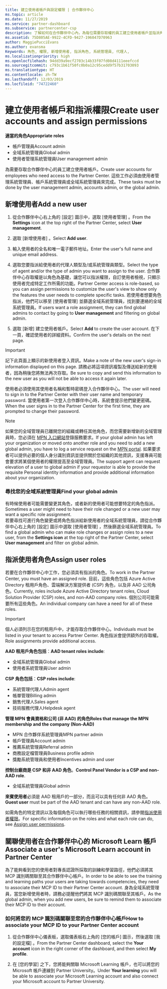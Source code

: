 ```yaml
---
title: 建立使用者帳戶與設定權限 | 合作夥伴中心
ms.topic: article
ms.date: 11/27/2019
ms.service: partner-dashboard
ms.subservice: partnercenter-csp
description: 了解如何在合作夥伴中心內，為每位需要存取權的員工建立使用者帳戶並指派角色。 具有不同系統管理員權限的使用者都可以執行此動作。
ms.assetid: 75D805AE-9922-4CFD-9427-196047D70963
author: MaggiePucciEvans
ms.author: evansma
Keywords: 角色, 權限, 新增使用者, 指派角色, 系統管理員, 代理人,
ms.localizationpriority: high
ms.openlocfilehash: 94dd39a9ecf2703c14b33f07fd08d4111eeefccd
ms.sourcegitcommit: c793c1b61f50fc0b0a12c95cedd9f57b31703093
ms.translationtype: HT
ms.contentlocale: zh-TW
ms.lasthandoff: 12/03/2019
ms.locfileid: "74722460"
---
```

# <a name="create-user-accounts-and-assign-permissions"></a><span data-ttu-id="f3772-105">建立使用者帳戶和指派權限</span><span class="sxs-lookup"><span data-stu-id="f3772-105">Create user accounts and assign permissions</span></span>

<span data-ttu-id="f3772-106">**適當的角色**</span><span class="sxs-lookup"><span data-stu-id="f3772-106">**Appropriate roles**</span></span>

- <span data-ttu-id="f3772-107">帳戶管理員</span><span class="sxs-lookup"><span data-stu-id="f3772-107">Account admin</span></span>
- <span data-ttu-id="f3772-108">全域系統管理員</span><span class="sxs-lookup"><span data-stu-id="f3772-108">Global admin</span></span>
- <span data-ttu-id="f3772-109">使用者管理系統管理員</span><span class="sxs-lookup"><span data-stu-id="f3772-109">User management admin</span></span>

<span data-ttu-id="f3772-110">為需要存取合作夥伴中心的員工建立使用者帳戶。</span><span class="sxs-lookup"><span data-stu-id="f3772-110">Create user accounts for employees who need access to the Partner Center.</span></span> <span data-ttu-id="f3772-111">這些工作必須由使用者管理系統管理員、帳戶系統管理員或全域系統管理員來完成。</span><span class="sxs-lookup"><span data-stu-id="f3772-111">These tasks must be done by the user management admin, accounts admin, or the global admin.</span></span>


## <a name="add-a-new-user"></a><span data-ttu-id="f3772-112">新增使用者</span><span class="sxs-lookup"><span data-stu-id="f3772-112">Add a new user</span></span>

1. <span data-ttu-id="f3772-113">從合作夥伴中心右上角的 [設定]  圖示中，選取 [使用者管理]  。</span><span class="sxs-lookup"><span data-stu-id="f3772-113">From the **Settings** icon at the top right of the Partner Center, select **User management**.</span></span>

2.  <span data-ttu-id="f3772-114">選取 [新增使用者]  。</span><span class="sxs-lookup"><span data-stu-id="f3772-114">Select **Add user**.</span></span>

3.  <span data-ttu-id="f3772-115">輸入使用者的全名和唯一電子郵件地址。</span><span class="sxs-lookup"><span data-stu-id="f3772-115">Enter the user's full name and unique email address.</span></span>

4.  <span data-ttu-id="f3772-116">選取您要指派給使用者的代理人類型及/或系統管理員類型。</span><span class="sxs-lookup"><span data-stu-id="f3772-116">Select the type of agent and/or the type of admin you want to assign to the user.</span></span> <span data-ttu-id="f3772-117">合作夥伴中心存取權是以角色為基礎，讓您可以指派權限，自訂使用者檢視，只顯示使用者完成特定工作所需的功能。</span><span class="sxs-lookup"><span data-stu-id="f3772-117">Partner Center access is role-based, so you can assign permissions to customize the user's view to show only the features the user needs to complete specific tasks.</span></span>  <span data-ttu-id="f3772-118">若使用者想要角色指派，他們可以移至 [使用者管理]  並篩選全域系統管理員，找到要連絡的全域系統管理員。</span><span class="sxs-lookup"><span data-stu-id="f3772-118">If users want a role assignment, they can find global admins to contact by going to **User management** and filtering on global admin.</span></span>

5.  <span data-ttu-id="f3772-119">選取 [新增]  建立使用者帳戶。</span><span class="sxs-lookup"><span data-stu-id="f3772-119">Select **Add** to create the user account.</span></span> <span data-ttu-id="f3772-120">在下一頁，確認使用者的詳細資料。</span><span class="sxs-lookup"><span data-stu-id="f3772-120">Confirm the user's details on the next page.</span></span>

> [!IMPORTANT]  
> <span data-ttu-id="f3772-121">記下此頁面上顯示的新使用者登入資訊。</span><span class="sxs-lookup"><span data-stu-id="f3772-121">Make a note of the new user's sign-in information displayed on this page.</span></span> <span data-ttu-id="f3772-122">請務必將這項資訊複製及傳送給新的使用者，因為稍後您將無法再次存取。</span><span class="sxs-lookup"><span data-stu-id="f3772-122">Be sure to copy and send this information to the new user as you will not be able to access it again later.</span></span> 

<span data-ttu-id="f3772-123">使用者必須使用其使用者名稱和暫時密碼登入合作夥伴中心。</span><span class="sxs-lookup"><span data-stu-id="f3772-123">The user will need to sign in to the Partner Center with their user name and temporary password.</span></span> <span data-ttu-id="f3772-124">當使用者第一次登入合作夥伴中心時，系統會提示他們變更密碼。</span><span class="sxs-lookup"><span data-stu-id="f3772-124">When the user signs in to the Partner Center for the first time, they are prompted to change their password.</span></span> 

> [!NOTE]  
>  <span data-ttu-id="f3772-125">如果您的全域管理員已離開您的組織或轉任其他角色，而您需要新增新的全域管理員時，您必須在 [MPN 入口網站](https://partner.microsoft.com/support)登錄服務要求。</span><span class="sxs-lookup"><span data-stu-id="f3772-125">If your global admin has left your organization or moved onto another role and you need to add a new global admin, you have to log a service request on the [MPN portal](https://partner.microsoft.com/support).</span></span> <span data-ttu-id="f3772-126">如果要求者可以提供必要的個人身分識別資訊並提供關於您組織的其他資訊，支援專員可能會要求將某個使用者的權限提高至全域管理員。</span><span class="sxs-lookup"><span data-stu-id="f3772-126">The support agent can request elevation of a user to global admin if your requestor is able to provide the requisite Personal identity information and provide additional information about your organization.</span></span>

### <a name="find-your-global-admin"></a><span data-ttu-id="f3772-127">尋找您的全域系統管理員</span><span class="sxs-lookup"><span data-stu-id="f3772-127">Find your global admin</span></span>

<span data-ttu-id="f3772-128">有時候使用者可能需要變更其角色，或者新的使用者可能想要特定的角色指派。</span><span class="sxs-lookup"><span data-stu-id="f3772-128">Sometimes a user might need to have their role changed or a new user may want a specific role assignment.</span></span>  
<span data-ttu-id="f3772-129">若要尋找可進行角色變更或將角色指派給新使用者的全域系統管理員，請從合作夥伴中心右上角的 [設定]  圖示中選取 [使用者管理]  ，然後篩選全域系統管理員。</span><span class="sxs-lookup"><span data-stu-id="f3772-129">To find a global admin who can make role changes or assign roles to a new user, from the **Settings icon** at the top right of the Partner Center, select **User management** and filter on global admin.</span></span> 

## <a name="assign-user-roles"></a><span data-ttu-id="f3772-130">指派使用者角色</span><span class="sxs-lookup"><span data-stu-id="f3772-130">Assign user roles</span></span>

<span data-ttu-id="f3772-131">若要在合作夥伴中心中工作，您必須具有指派的角色。</span><span class="sxs-lookup"><span data-stu-id="f3772-131">To work in the Partner Center, you must have an assigned role.</span></span>  <span data-ttu-id="f3772-132">目前，這些角色包括 Azure Active Directory 租用戶角色、雲端解決方案提供者 (CSP) 角色，以及非 AAD 公司角色。</span><span class="sxs-lookup"><span data-stu-id="f3772-132">Currently, roles include Azure Active Directory tenant roles, Cloud Solution Provider (CSP) roles, and non-AAD company roles.</span></span> <span data-ttu-id="f3772-133">個別公司可能需要所有這些角色。</span><span class="sxs-lookup"><span data-stu-id="f3772-133">An individual company can have a need for all of these roles.</span></span>

>[!Important]
><span data-ttu-id="f3772-134">個人必須列示在您的租用戶中，才能存取合作夥伴中心。</span><span class="sxs-lookup"><span data-stu-id="f3772-134">Individuals must be listed in your tenant to access Partner Center.</span></span> <span data-ttu-id="f3772-135">角色指派會提供額外的存取權。</span><span class="sxs-lookup"><span data-stu-id="f3772-135">Role assignments provide additional access.</span></span>


<span data-ttu-id="f3772-136">**AAD 租用戶角色包括**：</span><span class="sxs-lookup"><span data-stu-id="f3772-136">**AAD tenant roles include**:</span></span>
- <span data-ttu-id="f3772-137">全域系統管理員</span><span class="sxs-lookup"><span data-stu-id="f3772-137">Global admin</span></span>
- <span data-ttu-id="f3772-138">使用者系統管理員</span><span class="sxs-lookup"><span data-stu-id="f3772-138">User admin</span></span>

<span data-ttu-id="f3772-139">**CSP 角色包括**：</span><span class="sxs-lookup"><span data-stu-id="f3772-139">**CSP roles include**:</span></span>
- <span data-ttu-id="f3772-140">系統管理代理人</span><span class="sxs-lookup"><span data-stu-id="f3772-140">Admin agent</span></span>
- <span data-ttu-id="f3772-141">帳單管理</span><span class="sxs-lookup"><span data-stu-id="f3772-141">Billing admin</span></span>
- <span data-ttu-id="f3772-142">銷售代理人</span><span class="sxs-lookup"><span data-stu-id="f3772-142">Sales agent</span></span>
- <span data-ttu-id="f3772-143">技術服務代理人</span><span class="sxs-lookup"><span data-stu-id="f3772-143">Helpdesk agent</span></span>

<span data-ttu-id="f3772-144">**管理 MPN 會員資格和公司 (非 AAD) 的角色**</span><span class="sxs-lookup"><span data-stu-id="f3772-144">**Roles that manage the MPN membership and the company (Non-AAD)**</span></span>
- <span data-ttu-id="f3772-145">MPN 合作夥伴系統管理員</span><span class="sxs-lookup"><span data-stu-id="f3772-145">MPN partner admin</span></span>
- <span data-ttu-id="f3772-146">帳戶管理員</span><span class="sxs-lookup"><span data-stu-id="f3772-146">Account admin</span></span>
- <span data-ttu-id="f3772-147">推薦系統管理員</span><span class="sxs-lookup"><span data-stu-id="f3772-147">Referral admin</span></span>
- <span data-ttu-id="f3772-148">商務設定檔管理員</span><span class="sxs-lookup"><span data-stu-id="f3772-148">Business profile admin</span></span>
- <span data-ttu-id="f3772-149">獎勵系統管理員和使用者</span><span class="sxs-lookup"><span data-stu-id="f3772-149">Incentives admin and user</span></span>

<span data-ttu-id="f3772-150">**控制台廠商是 CSP 和非 AAD 角色**。</span><span class="sxs-lookup"><span data-stu-id="f3772-150">**Control Panel Vendor is a CSP and non-AAD role**.</span></span>
- <span data-ttu-id="f3772-151">全域系統管理員</span><span class="sxs-lookup"><span data-stu-id="f3772-151">Global admin</span></span>

<span data-ttu-id="f3772-152">**來賓使用者**必須是 AAD 租用戶的一部分，而且可以具有任何非 AAD 角色。</span><span class="sxs-lookup"><span data-stu-id="f3772-152">**Guest user** must be part of the AAD tenant and can have any non-AAD role.</span></span>

<span data-ttu-id="f3772-153">如需角色的特定資訊以及每個角色可以執行哪些任務的相關資訊，請參閱[指派使用者權限](permissions-overview.md)。</span><span class="sxs-lookup"><span data-stu-id="f3772-153">For specific information on the roles and what each role can do, see [Assign user permissions](permissions-overview.md).</span></span>

## <a name="associate-a-users-microsoft-learn-account-in-partner-center"></a><span data-ttu-id="f3772-154">關聯使用者在合作夥伴中心的 Microsoft Learn 帳戶</span><span class="sxs-lookup"><span data-stu-id="f3772-154">Associate a user's Microsoft Learn account in Partner Center</span></span>

<span data-ttu-id="f3772-155">為了能夠看到您的使用者對專長認證所採取的訓練和學習路徑，他們必須將其 MCP 識別碼關聯至其合作夥伴中心帳戶。</span><span class="sxs-lookup"><span data-stu-id="f3772-155">In order to be able to see the training and learning paths your users are taking towards competencies, they need to associate their MCP ID to their Partner Center account.</span></span> <span data-ttu-id="f3772-156">身為全域系統管理員，當您新增使用者時，請務必提醒他們將其 MCP 識別碼關聯至其帳戶。</span><span class="sxs-lookup"><span data-stu-id="f3772-156">As the global admin, when you add new users, be sure to remind them to associate their MCP ID to their account.</span></span> 

### <a name="how-to-associate-your-mcp-id-to-your-partner-center-account"></a><span data-ttu-id="f3772-157">如何將您的 MCP 識別碼關聯至您的合作夥伴中心帳戶</span><span class="sxs-lookup"><span data-stu-id="f3772-157">How to associate your MCP ID to your Partner Center account</span></span>

1. <span data-ttu-id="f3772-158">從合作夥伴中心儀表板，選取儀表板右上角的 [您的帳戶]  圖示，然後選取 [我的設定檔]  。</span><span class="sxs-lookup"><span data-stu-id="f3772-158">From the Partner Center dashboard, select the **Your account** icon in the right corner of the dashboard, and then select **My profile**.</span></span>

2. <span data-ttu-id="f3772-159">在 [您的學習]  之下，您將能夠關聯 Microsoft Learning 帳戶，也可以將您的 Microsoft 帳戶連線到 Partner University。</span><span class="sxs-lookup"><span data-stu-id="f3772-159">Under **Your learning** you will be able to associate your Microsoft Learning account and also connect your Microsoft account to Partner University.</span></span>








